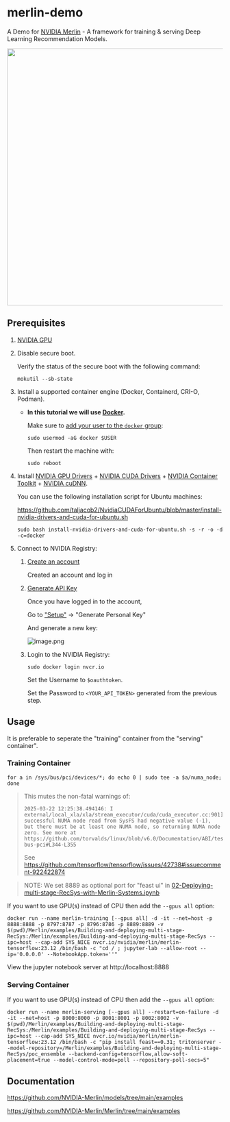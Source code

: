# merlin-demo

A Demo for [NVIDIA Merlin](https://developer.nvidia.com/merlin) - A framework for training & serving Deep Learning Recommendation Models.

<img src="https://miro.medium.com/v2/resize:fit:1400/format:webp/0*5B_s6eui101ctaHM.png" width="600">

## Prerequisites

1. [NVIDIA GPU](https://developer.nvidia.com/cuda-gpus)

1. Disable secure boot.

   Verify the status of the secure boot with the following command:

   ```
   mokutil --sb-state
   ```

1. Install a supported container engine (Docker, Containerd, CRI-O, Podman).

   - **In this tutorial we will use [Docker](https://docs.docker.com/engine/install).**

     Make sure to [add your user to the `docker` group](https://docs.docker.com/engine/install/linux-postinstall/):

     ```
     sudo usermod -aG docker $USER
     ```

     Then restart the machine with:

     ```
     sudo reboot
     ```

1. Install [NVIDIA GPU Drivers](https://www.nvidia.com/en-in/drivers/unix/) + [NVIDIA CUDA Drivers](https://developer.nvidia.com/cuda-downloads) + [NVIDIA Container Toolkit](https://docs.nvidia.com/datacenter/cloud-native/container-toolkit/latest/install-guide.html) + [NVIDIA cuDNN](https://developer.nvidia.com/cudnn).

   You can use the following installation script for Ubuntu machines:

   https://github.com/taljacob2/NvidiaCUDAForUbuntu/blob/master/install-nvidia-drivers-and-cuda-for-ubuntu.sh

   ```
   sudo bash install-nvidia-drivers-and-cuda-for-ubuntu.sh -s -r -o -d -c=docker
   ```

1. Connect to NVIDIA Registry:

   1. [Create an account](https://ngc.nvidia.com/signup/complete-profile)

      Created an account and log in

   1. [Generate API Key](https://docs.nvidia.com/ngc/gpu-cloud/ngc-private-registry-user-guide/index.html#generating-api-key)

      Once you have logged in to the account,

      Go to ["Setup"](https://org.ngc.nvidia.com/setup) -> "Generate Personal Key"

      And generate a new key:

      ![image.png](https://i.imgur.com/5eUwqxH.png)

   1. Login to the NVIDIA Registry:

      ```
      sudo docker login nvcr.io
      ```

      Set the Username to `$oauthtoken`.

      Set the Password to `<YOUR_API_TOKEN>` generated from the previous step.

## Usage

It is preferable to seperate the "training" container from the "serving" container".

### Training Container

```
for a in /sys/bus/pci/devices/*; do echo 0 | sudo tee -a $a/numa_node; done
```

> This mutes the non-fatal warnings of:
> ```
> 2025-03-22 12:25:38.494146: I external/local_xla/xla/stream_executor/cuda/cuda_executor.cc:901] successful NUMA node read from SysFS had negative value (-1), but there must be at least one NUMA node, so returning NUMA node zero. See more at https://github.com/torvalds/linux/blob/v6.0/Documentation/ABI/testing/sysfs-bus-pci#L344-L355
> ```
> See https://github.com/tensorflow/tensorflow/issues/42738#issuecomment-922422874

> NOTE: We set 8889 as optional port for "feast ui" in [02-Deploying-multi-stage-RecSys-with-Merlin-Systems.ipynb](Merlin/examples/Building-and-deploying-multi-stage-RecSys/02-Deploying-multi-stage-RecSys-with-Merlin-Systems.ipynb)

If you want to use GPU(s) instead of CPU then add the `--gpus all` option:

```
docker run --name merlin-training [--gpus all] -d -it --net=host -p 8888:8888 -p 8797:8787 -p 8796:8786 -p 8889:8889 -v $(pwd)/Merlin/examples/Building-and-deploying-multi-stage-RecSys:/Merlin/examples/Building-and-deploying-multi-stage-RecSys --ipc=host --cap-add SYS_NICE nvcr.io/nvidia/merlin/merlin-tensorflow:23.12 /bin/bash -c "cd / ; jupyter-lab --allow-root --ip='0.0.0.0' --NotebookApp.token=''"
```

View the jupyter notebook server at http://localhost:8888

### Serving Container

If you want to use GPU(s) instead of CPU then add the `--gpus all` option:

```
docker run --name merlin-serving [--gpus all] --restart=on-failure -d -it --net=host -p 8000:8000 -p 8001:8001 -p 8002:8002 -v $(pwd)/Merlin/examples/Building-and-deploying-multi-stage-RecSys:/Merlin/examples/Building-and-deploying-multi-stage-RecSys --ipc=host --cap-add SYS_NICE nvcr.io/nvidia/merlin/merlin-tensorflow:23.12 /bin/bash -c "pip install feast==0.31; tritonserver --model-repository=/Merlin/examples/Building-and-deploying-multi-stage-RecSys/poc_ensemble --backend-config=tensorflow,allow-soft-placement=true --model-control-mode=poll --repository-poll-secs=5"
```

## Documentation

https://github.com/NVIDIA-Merlin/models/tree/main/examples

https://github.com/NVIDIA-Merlin/Merlin/tree/main/examples

